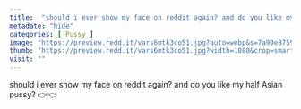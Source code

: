 ```yaml
---
title:  "should i ever show my face on reddit again? and do you like my half Asian pussy? 👉👈"
metadate: "hide"
categories: [ Pussy ]
image: "https://preview.redd.it/vars6mtk3co51.jpg?auto=webp&s=7a99e8759c464da80ee0336955ccacffa1fa2dc0"
thumb: "https://preview.redd.it/vars6mtk3co51.jpg?width=1080&crop=smart&auto=webp&s=2215aa6bc587ad2731e4a8dd4eb05f9de4e53326"
visit: ""
---
```

should i ever show my face on reddit again? and do you like my half Asian pussy? 👉👈
